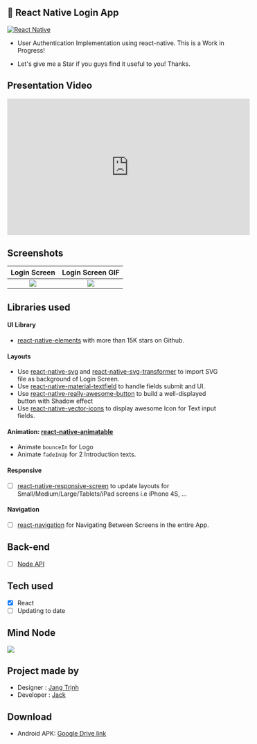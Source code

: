 ## 🚀 React Native Login App

[![React Native](https://img.shields.io/badge/React%20Native-v0.58.6-blue.svg)](https://facebook.github.io/react-native/)

* User Authentication Implementation using react-native. This is a Work in Progress!

* Let's give me a Star if you guys find it useful to you! Thanks.

## Presentation Video
<iframe width="560" height="315" src="https://www.youtube.com/embed/mKKyOhk4yNg" frameborder="0" allow="accelerometer; autoplay; encrypted-media; gyroscope; picture-in-picture" allowfullscreen></iframe>

## Screenshots

Login Screen              |  Login Screen GIF
:-------------------------:|:-------------------------:
![](https://raw.githubusercontent.com/lunvjp/React-Native-Login-App/master/screen_images/Login-Screen-iphone8.png)  |  ![](https://raw.githubusercontent.com/lunvjp/React-Native-Login-App/master/screen_images/Login-Screen-gray-background.gif)

## Libraries used

#### UI Library
* [react-native-elements](https://react-native-training.github.io/react-native-elements/) with more than 15K stars on Github.

#### Layouts
* Use [react-native-svg](https://github.com/react-native-community/react-native-svg) and [react-native-svg-transformer](https://github.com/kristerkari/react-native-svg-transformer) to import SVG file as background of Login Screen.
* Use [react-native-material-textfield](https://github.com/n4kz/react-native-material-textfield) to handle fields submit and UI.
* Use [react-native-really-awesome-button](https://github.com/rcaferati/react-native-really-awesome-button) to build a well-displayed button with Shadow effect
* Use [react-native-vector-icons](https://github.com/oblador/react-native-vector-icons) to display awesome Icon for Text input fields. 

#### Animation: [react-native-animatable](https://github.com/oblador/react-native-animatable)
- Animate `bounceIn` for Logo
- Animate `fadeInUp` for 2 Introduction texts.

#### Responsive
- [ ] [react-native-responsive-screen](https://github.com/marudy/react-native-responsive-screen) to update layouts for Small/Medium/Large/Tablets/iPad screens i.e iPhone 4S, ...

#### Navigation
- [ ] [react-navigation](https://github.com/react-navigation/react-navigation) for Navigating Between Screens in the entire App.

## Back-end
- [ ] [Node API](https://github.com/lunvjp/MERN-boilerplate)

## Tech used
- [x] React
- [ ] Updating to date

## Mind Node
![](https://raw.githubusercontent.com/lunvjp/React-Native-Login-App/master/screen_images/Mind-Node.png)

## Project made by

* Designer : <a href="https://www.linkedin.com/in/jangtrinh" target="_blank">Jang Trịnh</a>
* Developer : <a href="https://www.linkedin.com/in/phuong-jack" target="_blank">Jack</a>

## Download
- Android APK: [Google Drive link](https://drive.google.com/uc?id=11uoMsaOYXYw67otsmOv3cdLAQEE7UXXt&export=download)


